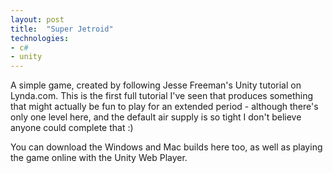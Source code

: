 ```yaml
---
layout: post
title:  "Super Jetroid"
technologies:
- c#
- unity
---
```

A simple game, created by following Jesse Freeman's Unity tutorial on Lynda.com. This
is the first full tutorial I've seen that produces something that might actually be
fun to play for an extended period - although there's only one level here, and the
default air supply is so tight I don't believe anyone could complete that :)

You can download the Windows and Mac builds here too, as well as playing the game
online with the Unity Web Player.
